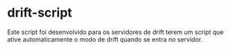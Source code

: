 # drift-script
Este script foi desenvolvido para os servidores de drift terem um script que ative automaticamente o modo de drift quando se entra no servidor.
